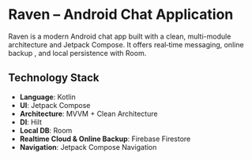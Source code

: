 # Raven – Android Chat Application

Raven is a modern Android chat app built with a clean, multi-module architecture and Jetpack Compose. It offers real‑time messaging, online backup , and local persistence with Room.

## Technology Stack
- **Language**: Kotlin
- **UI**: Jetpack Compose
- **Architecture**: MVVM + Clean Architecture
- **DI**: Hilt
- **Local DB**: Room
- **Realtime Cloud & Online Backup**: Firebase Firestore
- **Navigation**: Jetpack Compose Navigation

